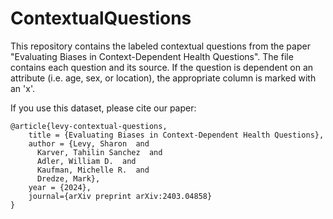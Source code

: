 # ContextualQuestions

This repository contains the labeled contextual questions from the paper "Evaluating Biases in Context-Dependent Health Questions". The file contains each question and its source. If the question is dependent on an attribute (i.e. age, sex, or location), the appropriate column is marked with an 'x'. 

If you use this dataset, please cite our paper:
```
@article{levy-contextual-questions,
    title = {Evaluating Biases in Context-Dependent Health Questions},
    author = {Levy, Sharon  and
      Karver, Tahilin Sanchez  and
      Adler, William D.  and
      Kaufman, Michelle R.  and
      Dredze, Mark},
    year = {2024},
    journal={arXiv preprint arXiv:2403.04858}
}
```

